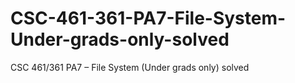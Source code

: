 # CSC-461-361-PA7-File-System-Under-grads-only-solved
CSC 461/361 PA7 – File System (Under grads only) solved
